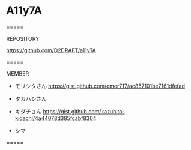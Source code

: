 # A11y7A
=====

REPOSITORY

<https://github.com/D2DRAFT/a11y7A>

=====

MEMBER

- モリシタさん
https://gist.github.com/cmor717/ac857101be7161dfefad

- タカハシさん

- キダチさん
https://gist.github.com/kazuhito-kidachi/4a44078d385fcabf8304

- シマ

=====
